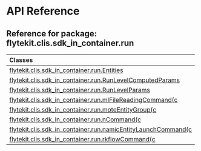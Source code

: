 # API Reference

## Reference for package: flytekit.clis.sdk_in_container.run

| Classes  |
| :------------- |
| [flytekit.clis.sdk_in_container.run.Entities](flytekit_clis_sdk_in_container_run_entities) |
| [flytekit.clis.sdk_in_container.run.RunLevelComputedParams](flytekit_clis_sdk_in_container_run_runlevelcomputedparams) |
| [flytekit.clis.sdk_in_container.run.RunLevelParams](flytekit_clis_sdk_in_container_run_runlevelparams) |
| [flytekit.clis.sdk_in_container.run.mlFileReadingCommand(c](flytekit_clis_sdk_in_container_run_mlfilereadingcommand_c) |
| [flytekit.clis.sdk_in_container.run.moteEntityGroup(c](flytekit_clis_sdk_in_container_run_moteentitygroup_c) |
| [flytekit.clis.sdk_in_container.run.nCommand(c](flytekit_clis_sdk_in_container_run_ncommand_c) |
| [flytekit.clis.sdk_in_container.run.namicEntityLaunchCommand(c](flytekit_clis_sdk_in_container_run_namicentitylaunchcommand_c) |
| [flytekit.clis.sdk_in_container.run.rkflowCommand(c](flytekit_clis_sdk_in_container_run_rkflowcommand_c) |
